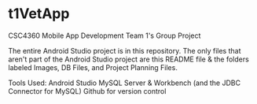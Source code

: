 # t1VetApp

CSC4360 Mobile App Development
Team 1's Group Project

The entire Android Studio project is in this repository. The only files that aren't part of the Android Studio project 
are this README file & the folders labeled Images, DB Files, and Project Planning Files.

Tools Used:
Android Studio
MySQL Server & Workbench (and the JDBC Connector for MySQL)
Github for version control
